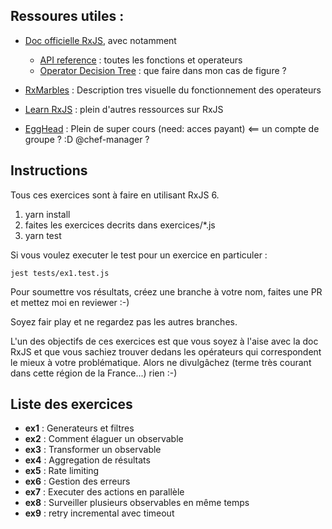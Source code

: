 
## Ressoures utiles :


- [Doc officielle RxJS](https://rxjs-dev.firebaseapp.com), avec notamment
    - [API reference](https://rxjs-dev.firebaseapp.com/api) : toutes les fonctions et operateurs
    - [Operator Decision Tree](https://rxjs-dev.firebaseapp.com/operator-decision-tree) : que faire dans mon cas de figure ?
    

- [RxMarbles](https://rxmarbles.com) : Description tres visuelle du fonctionnement des operateurs

- [Learn RxJS](https://www.learnrxjs.io) : plein d'autres ressources sur RxJS

- [EggHead](https://egghead.io/browse/libraries/rxjs) : Plein de super cours (need: acces payant) <== un compte de groupe ? :D @chef-manager ?


## Instructions

Tous ces exercices sont à faire en utilisant RxJS 6.

1) yarn install
2) faites les exercices decrits dans exercices/*.js
3) yarn test

Si vous voulez executer le test pour un exercice en particuler :

`jest tests/ex1.test.js`


Pour soumettre vos résultats, créez une branche à votre nom, faites une PR et mettez moi en reviewer :-)

Soyez fair play et ne regardez pas les autres branches.

L'un des objectifs de ces exercices est que vous soyez à l'aise avec la doc RxJS et que vous sachiez trouver dedans les opérateurs qui correspondent le mieux à votre problématique. Alors ne divulgâchez (terme très courant dans cette région de la France...) rien :-) 


## Liste des exercices

- **ex1** : Generateurs et filtres
- **ex2** : Comment élaguer un observable
- **ex3** : Transformer un observable
- **ex4** : Aggregation de résultats
- **ex5** : Rate limiting
- **ex6** : Gestion des erreurs
- **ex7** : Executer des actions en parallèle
- **ex8** : Surveiller plusieurs observables en même temps
- **ex9** : retry incremental avec timeout




